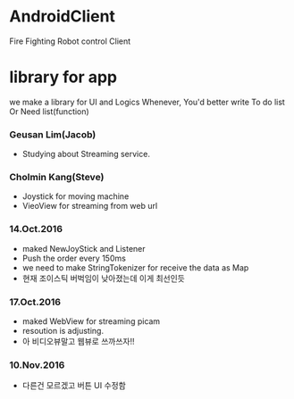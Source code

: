 # AndroidClient
Fire Fighting Robot control Client

# library for app
 we make a library for UI and Logics
 Whenever, You'd better write To do list Or Need list(function)



### Geusan Lim(Jacob)
 - Studying about Streaming service.


### Cholmin Kang(Steve)
 - Joystick for moving machine
 - VieoView for streaming from web url


### 14.Oct.2016
 - maked NewJoyStick and Listener
 - Push the order every 150ms
 - we need to make StringTokenizer for receive the data as Map
 - 현재 조이스틱 버벅임이 낮아졌는데 이게 최선인듯

### 17.Oct.2016
 - maked WebView for streaming picam
 - resoution is adjusting.
 - 아 비디오뷰말고 웹뷰로 쓰까쓰자!!

### 10.Nov.2016
 - 다른건 모르겠고 버튼 UI 수정함
